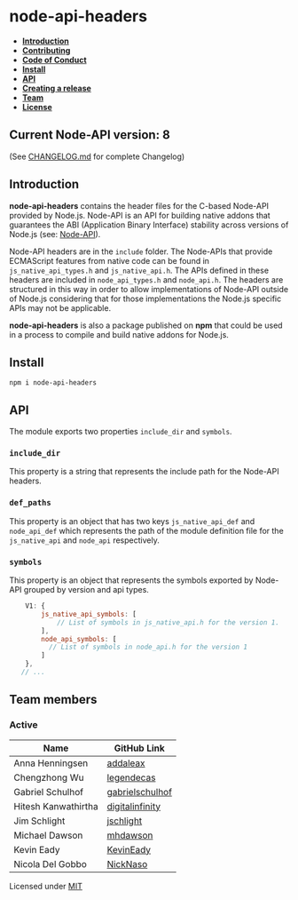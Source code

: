 # node-api-headers

- **[Introduction](#introduction)**
- **[Contributing](CONTRIBUTING.md)**
- **[Code of Conduct](CODE_OF_CONDUCT.md)**
- **[Install](#install)**
- **[API](#api)**
- **[Creating a release](CREATING_A_RELEASE.md)**
- **[Team](#team)**
- **[License](#license)**

## Current Node-API version: 8

(See [CHANGELOG.md](CHANGELOG.md) for complete Changelog)

<a name="introduction"></a>

## Introduction

**node-api-headers** contains the header files for the C-based Node-API
provided by Node.js. Node-API is an API for building native addons that
guarantees the ABI (Application Binary Interface) stability across versions
of Node.js (see: [Node-API](https://nodejs.org/dist/latest/docs/api/n-api.html)).

Node-API headers are in the `include` folder. The Node-APIs that provide
ECMAScript features from native code can be found in `js_native_api_types.h`
and `js_native_api.h`. The APIs defined in these headers are included in
`node_api_types.h` and `node_api.h`.
The headers are structured in this way in order to allow implementations of
Node-API outside of Node.js considering that for those implementations the
Node.js specific APIs may not be applicable.

**node-api-headers** is also a package published on **npm** that could be used
in a process to compile and build native addons for Node.js.

<a name="install"></a>

## Install

```
npm i node-api-headers
```

<a name="api"></a>

## API

The module exports two properties `include_dir` and `symbols`.
### `include_dir`

This property is a string that represents the include path for the Node-API
headers.

### `def_paths`

This property is an object that has two keys `js_native_api_def` and
`node_api_def` which represents the path of the module definition file for the
`js_native_api` and `node_api` respectively.

### `symbols`

This property is an object that represents the symbols exported by Node-API
grouped by version and api types.

```js
    V1: {
        js_native_api_symbols: [
            // List of symbols in js_native_api.h for the version 1.
        ],
        node_api_symbols: [
          // List of symbols in node_api.h for the version 1
        ]
    },
   // ...
```

<a name="team"></a>

## Team members

### Active
| Name                | GitHub Link                                           |
| ------------------- | ----------------------------------------------------- |
| Anna Henningsen     | [addaleax](https://github.com/addaleax)               |
| Chengzhong Wu       | [legendecas](https://github.com/legendecas)           |
| Gabriel Schulhof    | [gabrielschulhof](https://github.com/gabrielschulhof) |
| Hitesh Kanwathirtha | [digitalinfinity](https://github.com/digitalinfinity) |
| Jim Schlight        | [jschlight](https://github.com/jschlight)             |
| Michael Dawson      | [mhdawson](https://github.com/mhdawson)               |
| Kevin Eady          | [KevinEady](https://github.com/KevinEady)
| Nicola Del Gobbo    | [NickNaso](https://github.com/NickNaso)               |

<a name="license"></a>

Licensed under [MIT](./LICENSE.md)